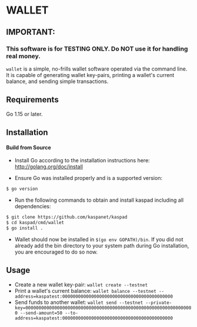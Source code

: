 WALLET
======

## IMPORTANT:

### This software is for TESTING ONLY. Do NOT use it for handling real money.

`wallet` is a simple, no-frills wallet software operated via the command line.\
It is capable of generating wallet key-pairs, printing a wallet's current balance, and sending simple transactions.

## Requirements

Go 1.15 or later.

## Installation

#### Build from Source

- Install Go according to the installation instructions here:
  http://golang.org/doc/install

- Ensure Go was installed properly and is a supported version:

```bash
$ go version
```

- Run the following commands to obtain and install kaspad including all dependencies:

```bash
$ git clone https://github.com/kaspanet/kaspad
$ cd kaspad/cmd/wallet
$ go install .
```

- Wallet should now be installed in `$(go env GOPATH)/bin`. If you did
  not already add the bin directory to your system path during Go installation,
  you are encouraged to do so now.


Usage
-----

* Create a new wallet key-pair: `wallet create --testnet`
* Print a wallet's current balance:
  `wallet balance --testnet --address=kaspatest:000000000000000000000000000000000000000000`
* Send funds to another wallet:
  `wallet send --testnet --private-key=0000000000000000000000000000000000000000000000000000000000000000 --send-amount=50 --to-address=kaspatest:000000000000000000000000000000000000000000`